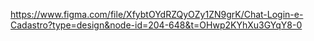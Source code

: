 https://www.figma.com/file/XfybtOYdRZQyOZy1ZN9grK/Chat-Login-e-Cadastro?type=design&node-id=204-648&t=OHwp2KYhXu3GYqY8-0